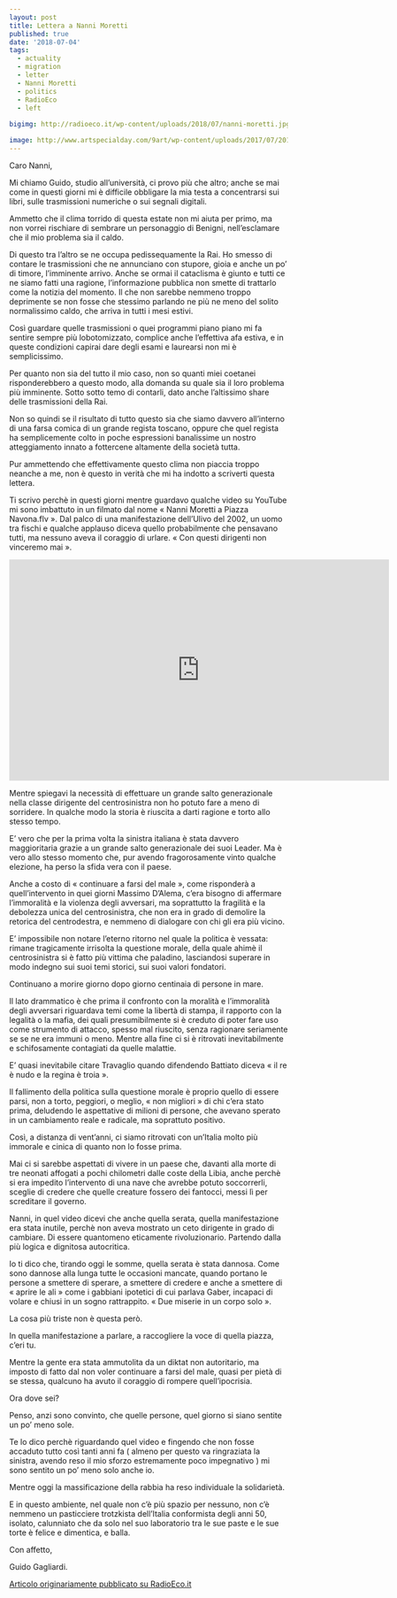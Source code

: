 ```yaml
---
layout: post
title: Lettera a Nanni Moretti
published: true
date: '2018-07-04'
tags:
  - actuality
  - migration
  - letter
  - Nanni Moretti
  - politics
  - RadioEco
  - left
  
bigimg: http://radioeco.it/wp-content/uploads/2018/07/nanni-moretti.jpg

image: http://www.artspecialday.com/9art/wp-content/uploads/2017/07/2013-02-moretti.jpg
---
```


Caro Nanni,

Mi chiamo Guido, studio all’università, ci provo più che altro; anche se mai come in questi giorni mi è difficile obbligare la mia testa a concentrarsi sui libri, sulle trasmissioni numeriche o sui segnali digitali.

Ammetto che il clima torrido di questa estate non mi aiuta per primo, ma non vorrei rischiare di sembrare un personaggio di Benigni, nell’esclamare che il mio problema sia il caldo. 

Di questo tra l’altro se ne occupa pedissequamente la Rai. Ho smesso di contare le trasmissioni che ne annunciano con stupore, gioia e anche un po’ di timore, l’imminente arrivo. Anche se ormai il cataclisma è giunto e tutti ce ne siamo fatti una ragione, l’informazione pubblica non smette di trattarlo come la notizia del momento. Il che non sarebbe nemmeno troppo deprimente se non fosse che stessimo parlando ne più ne meno del solito normalissimo caldo, che arriva in tutti i mesi estivi. 

Così guardare quelle trasmissioni o quei programmi piano piano mi fa sentire sempre più lobotomizzato, complice anche l’effettiva afa estiva, e in queste condizioni capirai dare degli esami e laurearsi non mi è semplicissimo.

Per quanto non sia del tutto il mio caso, non so quanti miei coetanei risponderebbero a questo modo, alla domanda su quale sia il loro problema più imminente. Sotto sotto temo di contarli, dato anche l’altissimo share delle trasmissioni della Rai. 

Non so quindi se il risultato di tutto questo sia che siamo davvero all’interno di una farsa comica di un grande regista toscano, oppure che quel regista ha semplicemente colto in poche espressioni banalissime un nostro atteggiamento innato a fottercene altamente della società tutta. 

Pur ammettendo che effettivamente questo clima non piaccia troppo neanche a me, non è questo in verità che mi ha indotto a scriverti questa lettera.

Ti scrivo perchè in  questi giorni mentre guardavo qualche video su YouTube mi sono imbattuto in un filmato dal nome « Nanni Moretti a Piazza Navona.flv ». Dal palco di una manifestazione dell’Ulivo del 2002, un uomo tra fischi e qualche applauso diceva quello probabilmente che pensavano tutti, ma nessuno aveva il coraggio di urlare. « Con questi dirigenti non vinceremo mai ».

<iframe width="687" height="400" src="https://www.youtube.com/embed/8kuVgaPZyts" frameborder="0" allow="autoplay; encrypted-media" allowfullscreen></iframe>

Mentre spiegavi la necessità di effettuare un grande salto generazionale nella classe dirigente del centrosinistra non ho potuto fare a meno di sorridere. In qualche modo la storia è riuscita a darti ragione e torto allo stesso tempo.

E’ vero che per la prima volta la sinistra italiana è stata davvero maggioritaria grazie a un grande salto generazionale dei suoi Leader. Ma è vero allo stesso momento che, pur avendo fragorosamente vinto qualche elezione, ha perso la sfida vera con il paese.

Anche a costo di « continuare a farsi del male », come risponderà a quell’intervento in quei giorni Massimo D’Alema, c’era bisogno di affermare l’immoralità e la violenza degli avversari, ma soprattutto la fragilità e la debolezza unica del centrosinistra, che non era in grado di demolire la retorica del centrodestra, e nemmeno di dialogare con chi gli era più vicino.

E’ impossibile non notare l’eterno ritorno nel quale la politica è vessata: rimane tragicamente irrisolta la questione morale, della quale ahimè il centrosinistra si è fatto più vittima che paladino, lasciandosi superare in modo indegno sui suoi temi storici, sui suoi valori fondatori. 

Continuano a morire giorno dopo giorno centinaia di persone in mare.

Il lato drammatico è che prima il confronto con la moralità e l’immoralità degli avversari riguardava temi come la libertà di stampa, il rapporto con la legalità o la mafia,  dei quali presumibilmente si è creduto di poter fare uso come strumento di attacco, spesso mal riuscito, senza ragionare seriamente se se ne era immuni o meno. Mentre alla fine ci si è ritrovati inevitabilmente e schifosamente contagiati da quelle malattie. 

E’ quasi inevitabile citare Travaglio quando difendendo Battiato diceva « il re è nudo e la regina è troia ». 

Il fallimento della politica sulla questione morale è proprio quello di essere parsi, non a torto,  peggiori, o meglio, « non migliori » di chi c’era stato prima, deludendo le aspettative di milioni di persone, che avevano sperato in un cambiamento reale e radicale, ma soprattuto positivo.

Così, a distanza di vent’anni, ci siamo ritrovati con un’Italia molto più immorale e cinica di quanto non lo fosse prima. 

Mai ci si sarebbe aspettati di vivere in un paese che, davanti alla morte di tre neonati affogati a pochi chilometri dalle coste della Libia, anche perchè si era impedito l’intervento di una nave che avrebbe potuto soccorrerli, sceglie di credere che quelle creature fossero dei fantocci, messi lì per screditare il governo.

Nanni, in quel video dicevi che anche quella serata, quella manifestazione era stata inutile, perchè non aveva mostrato un ceto dirigente in grado di cambiare. Di essere quantomeno eticamente rivoluzionario. Partendo dalla più logica e dignitosa autocritica. 

Io ti dico che, tirando oggi le somme, quella serata è stata dannosa. Come sono dannose alla lunga tutte le occasioni mancate, quando portano le persone a smettere di sperare, a smettere di credere e anche a smettere di « aprire le ali » come i gabbiani ipotetici di cui parlava Gaber, incapaci di volare e chiusi in un sogno rattrappito. « Due miserie in un corpo solo ».

La cosa più triste non è questa però. 

In quella manifestazione a parlare, a raccogliere la voce di quella piazza, c’eri tu. 

Mentre la gente era stata ammutolita da un diktat non autoritario, ma imposto di fatto dal non voler continuare a farsi del male, quasi per pietà di se stessa, qualcuno ha avuto il coraggio di rompere quell’ipocrisia.

Ora dove sei? 

Penso, anzi sono convinto, che quelle persone, quel giorno si siano sentite un po’ meno sole.

Te lo dico perchè riguardando quel video e fingendo che non fosse accaduto tutto così tanti anni fa ( almeno per questo va ringraziata la sinistra, avendo reso il mio sforzo estremamente poco impegnativo ) mi sono sentito un po’ meno solo anche io.

Mentre oggi la massificazione della rabbia ha reso individuale la solidarietà. 

E in questo ambiente, nel quale non c’è più spazio per nessuno, non c’è nemmeno un pasticciere trotzkista dell’Italia conformista degli anni 50, isolato, calunniato che da solo nel suo laboratorio tra le sue paste e le sue torte è felice e dimentica, e balla.

Con affetto,

Guido Gagliardi.

[Articolo originariamente pubblicato su RadioEco.it](http://radioeco.it/lettera-nanni-moretti/)